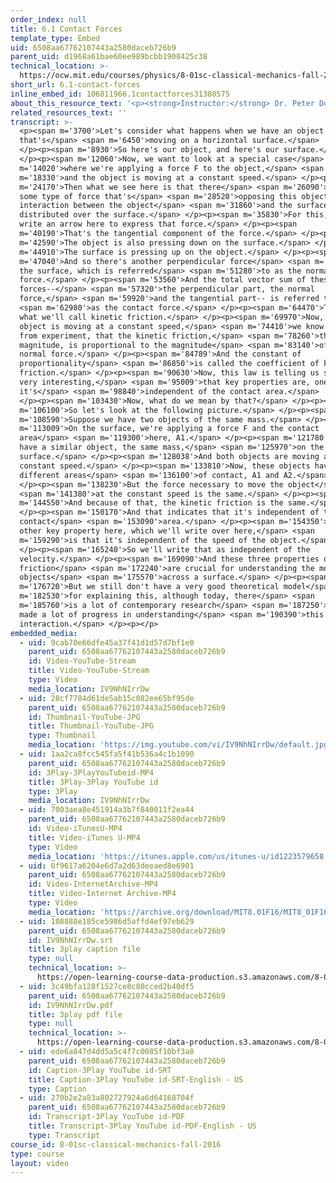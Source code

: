```yaml
---
order_index: null
title: 6.1 Contact Forces
template_type: Embed
uid: 6508aa67762107443a2580daceb726b9
parent_uid: d1968a61bae60ee989bcbb1908425c38
technical_location: >-
  https://ocw.mit.edu/courses/physics/8-01sc-classical-mechanics-fall-2016/week-2-newtons-laws/6.1-contact-forces/6.1-contact-forces
short_url: 6.1-contact-forces
inline_embed_id: 106811966.1contactforces31380575
about_this_resource_text: '<p><strong>Instructor:</strong> Dr. Peter Dourmashkin</p>'
related_resources_text: ''
transcript: >-
  <p><span m='3700'>Let's consider what happens when we have an object
  that's</span> <span m='6450'>moving on a horizontal surface.</span>
  </p><p><span m='8930'>So here's our object, and here's our surface.</span>
  </p><p><span m='12060'>Now, we want to look at a special case</span> <span
  m='14020'>where we're applying a force F to the object,</span> <span
  m='18330'>and the object is moving at a constant speed.</span> </p><p><span
  m='24170'>Then what we see here is that there</span> <span m='26090'>has to be
  some type of force that's</span> <span m='28520'>opposing this object, the
  interaction between the object</span> <span m='31860'>and the surface, that's
  distributed over the surface.</span> </p><p><span m='35830'>For this, I'll
  write an arrow here to express that force.</span> </p><p><span
  m='40190'>That's the tangential component of the force.</span> </p><p><span
  m='42590'>The object is also pressing down on the surface.</span> </p><p><span
  m='44910'>The surface is pressing up on the object.</span> </p><p><span
  m='47040'>And so there's another perpendicular force</span> <span m='49500'>to
  the surface, which is referred</span> <span m='51280'>to as the normal
  force.</span> </p><p><span m='53560'>And the total vector sum of these two
  forces--</span> <span m='57320'>the perpendicular part, the normal
  force,</span> <span m='59920'>and the tangential part-- is referred to</span>
  <span m='62980'>as the contact force.</span> </p><p><span m='64470'>This is
  what we'll call kinetic friction.</span> </p><p><span m='69970'>Now, when the
  object is moving at a constant speed,</span> <span m='74410'>we know that,
  from experiment, that the kinetic friction,</span> <span m='78260'>the
  magnitude, is proportional to the magnitude</span> <span m='83140'>of the
  normal force.</span> </p><p><span m='84789'>And the constant of
  proportionality</span> <span m='86850'>is called the coefficient of kinetic
  friction.</span> </p><p><span m='90630'>Now, this law is telling us something
  very interesting,</span> <span m='95009'>that key properties are, one, that
  it's</span> <span m='98840'>independent of the contact area.</span>
  </p><p><span m='103430'>Now, what do we mean by that?</span> </p><p><span
  m='106100'>So let's look at the following picture.</span> </p><p><span
  m='108590'>Suppose we have two objects of the same mass.</span> </p><p><span
  m='113009'>On the surface, we're applying a force F and the contact
  area</span> <span m='119300'>here, A1.</span> </p><p><span m='121780'>And we
  have a similar object, the same mass,</span> <span m='125970'>on the same
  surface.</span> </p><p><span m='128038'>And both objects are moving at a
  constant speed.</span> </p><p><span m='133810'>Now, these objects have
  different areas</span> <span m='136100'>of contact, A1 and A2.</span>
  </p><p><span m='138230'>But the force necessary to move the object</span>
  <span m='141380'>at the constant speed is the same.</span> </p><p><span
  m='144550'>And because of that, the kinetic friction is the same.</span>
  </p><p><span m='150170'>And that indicates that it's independent of the
  contact</span> <span m='153090'>area.</span> </p><p><span m='154350'>And the
  other key property here, which we'll write over here,</span> <span
  m='159290'>is that it's independent of the speed of the object.</span>
  </p><p><span m='165240'>So we'll write that as independent of the
  velocity.</span> </p><p><span m='169090'>And these three properties of kinetic
  friction</span> <span m='172240'>are crucial for understanding the motion of
  objects</span> <span m='175570'>across a surface.</span> </p><p><span
  m='176720'>But we still don't have a very good theoretical model</span> <span
  m='182530'>for explaining this, although today, there</span> <span
  m='185760'>is a lot of contemporary research</span> <span m='187250'>which has
  made a lot of progress in understanding</span> <span m='190390'>this
  interaction.</span> </p><p></p>
embedded_media:
  - uid: 9cab70e66dfe45a37f41d1d57d7bf1e0
    parent_uid: 6508aa67762107443a2580daceb726b9
    id: Video-YouTube-Stream
    title: Video-YouTube-Stream
    type: Video
    media_location: IV9NhNIrrDw
  - uid: 28cf7784d61de5ab15c082ee65bf95de
    parent_uid: 6508aa67762107443a2580daceb726b9
    id: Thumbnail-YouTube-JPG
    title: Thumbnail-YouTube-JPG
    type: Thumbnail
    media_location: 'https://img.youtube.com/vi/IV9NhNIrrDw/default.jpg'
  - uid: 1aa2ca8fcc545fa5f41b536a4c1b1090
    parent_uid: 6508aa67762107443a2580daceb726b9
    id: 3Play-3PlayYouTubeid-MP4
    title: 3Play-3Play YouTube id
    type: 3Play
    media_location: IV9NhNIrrDw
  - uid: 7003aea8e451914a3b7f840011f2ea44
    parent_uid: 6508aa67762107443a2580daceb726b9
    id: Video-iTunesU-MP4
    title: Video-iTunes U-MP4
    type: Video
    media_location: 'https://itunes.apple.com/us/itunes-u/id1223579658'
  - uid: 0f9617a6204e6d7a2d63deeaed8e6901
    parent_uid: 6508aa67762107443a2580daceb726b9
    id: Video-InternetArchive-MP4
    title: Video-Internet Archive-MP4
    type: Video
    media_location: 'https://archive.org/download/MIT8.01F16/MIT8_01F16_L06v01_360p.mp4'
  - uid: 108888e185ce5986d5affd4ef97eb629
    parent_uid: 6508aa67762107443a2580daceb726b9
    id: IV9NhNIrrDw.srt
    title: 3play caption file
    type: null
    technical_location: >-
      https://open-learning-course-data-production.s3.amazonaws.com/8-01sc-classical-mechanics-fall-2016/108888e185ce5986d5affd4ef97eb629_IV9NhNIrrDw.srt
  - uid: 3c49bfa128f1527ce8c80cced2b40df5
    parent_uid: 6508aa67762107443a2580daceb726b9
    id: IV9NhNIrrDw.pdf
    title: 3play pdf file
    type: null
    technical_location: >-
      https://open-learning-course-data-production.s3.amazonaws.com/8-01sc-classical-mechanics-fall-2016/3c49bfa128f1527ce8c80cced2b40df5_IV9NhNIrrDw.pdf
  - uid: ede6a847d4dd5a5c4f7c0085f10bf3a8
    parent_uid: 6508aa67762107443a2580daceb726b9
    id: Caption-3Play YouTube id-SRT
    title: Caption-3Play YouTube id-SRT-English - US
    type: Caption
  - uid: 270b2e2a83a802727924a6d64168704f
    parent_uid: 6508aa67762107443a2580daceb726b9
    id: Transcript-3Play YouTube id-PDF
    title: Transcript-3Play YouTube id-PDF-English - US
    type: Transcript
course_id: 8-01sc-classical-mechanics-fall-2016
type: course
layout: video
---
```

